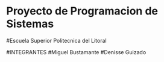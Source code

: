 # Proyecto de Programacion de Sistemas 

#Escuela Superior Politecnica del Litoral

#INTEGRANTES 
  #Miguel Bustamante
  #Denisse Guizado
